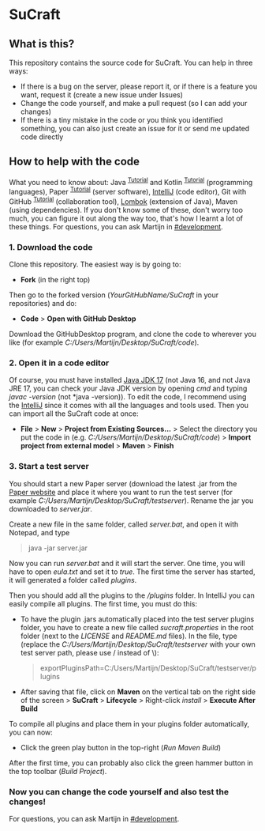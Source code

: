 # SuCraft

## What is this?

This repository contains the source code for SuCraft. You can help in three ways:
* If there is a bug on the server, please report it, or if there is a feature you want, request it (create a new issue under Issues)
* Change the code yourself, and make a pull request (so I can add your changes)
* If there is a tiny mistake in the code or you think you identified something, you can also just create an issue for it or send me updated code directly

## How to help with the code

What you need to know about: Java <sup>[Tutorial](https://www.youtube.com/watch?v=GoXwIVyNvX0)</sup> and Kotlin <sup>[Tutorial](https://www.youtube.com/watch?v=F9UC9DY-vIU)</sup> (programming languages), Paper <sup>[Tutorial](https://www.youtube.com/playlist?list=PLfu_Bpi_zcDNEKmR82hnbv9UxQ16nUBF7)</sup> (server software), [IntelliJ](https://www.jetbrains.com/idea/download/) (code editor), Git  with GitHub <sup>[Tutorial](https://docs.github.com/en/get-started/quickstart/hello-world)</sup> (collaboration tool), [Lombok](https://projectlombok.org/features/all) (extension of Java), Maven (using dependencies). If you don't know some of these, don't worry too much, you can figure it out along the way too, that's how I learnt a lot of these things. For questions, you can ask Martijn in [#development](https://discord.gg/pbsPkpUjG4).

### 1. Download the code

Clone this repository. The easiest way is by going to:

* **Fork** (in the right top)

Then go to the forked version (*YourGitHubName/SuCraft* in your repositories) and do:

* **Code** > **Open with GitHub Desktop**

Download the GitHubDesktop program, and clone the code to wherever you like (for example *C:/Users/Martijn/Desktop/SuCraft/code*).

### 2. Open it in a code editor

Of course, you must have installed [Java JDK 17](https://www.oracle.com/java/technologies/downloads/) (not Java 16, and not Java JRE 17, you can check your Java JDK version by opening *cmd* and typing *javac -version* (not *java -version)). To edit the code, I recommend using the [IntelliJ](https://www.jetbrains.com/idea/download/) since it comes with all the languages and tools used. Then you can import all the SuCraft code at once:

* **File** > **New** > **Project from Existing Sources...** > Select the directory you put the code in (e.g. *C:/Users/Martijn/Desktop/SuCraft/code*) > **Import project from external model** > **Maven** > **Finish**

### 3. Start a test server

You should start a new Paper server (download the latest .jar from the [Paper website](https://papermc.io/downloads) and place it where you want to run the test server (for example *C:/Users/Martijn/Desktop/SuCraft/testserver*). Rename the jar you downloaded to *server.jar*.

Create a new file in the same folder, called *server.bat*, and open it with Notepad, and type

> java -jar server.jar

Now you can run *server.bat* and it will start the server. One time, you will have to open *eula.txt* and set it to *true*. The first time the server has started, it will generated a folder called *plugins*.

Then you should add all the plugins to the */plugins* folder. In IntelliJ you can easily compile all plugins. The first time, you must do this:

* To have the plugin .jars automatically placed into the test server plugins folder, you have to create a new file called *sucraft.properties* in the root folder (next to the *LICENSE* and *README.md* files). In the file, type (replace the *C:/Users/Martijn/Desktop/SuCraft/testserver* with your own test server path, please use / instead of \\):
  > exportPluginsPath=C:/Users/Martijn/Desktop/SuCraft/testserver/plugins

* After saving that file, click on **Maven** on the vertical tab on the right side of the screen > **SuCraft** > **Lifecycle** > Right-click *install* > **Execute After Build**

To compile all plugins and place them in your plugins folder automatically, you can now:

* Click the green play button in the top-right (*Run Maven Build*)

After the first time, you can probably also click the green hammer button in the top toolbar (*Build Project*).

### Now you can change the code yourself and also test the changes!

For questions, you can ask Martijn in [#development](https://discord.gg/pbsPkpUjG4).
